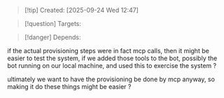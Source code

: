 
>[!tip] Created: [2025-09-24 Wed 12:47]

>[!question] Targets: 

>[!danger] Depends: 

if the actual provisioning steps were in fact mcp calls, then it might be easier to test the system, if we added those tools to the bot, possibly the bot running on our local machine, and used this to exercise the system ?

ultimately we want to have the provisioning be done by mcp anyway, so making it do these things might be easier ?